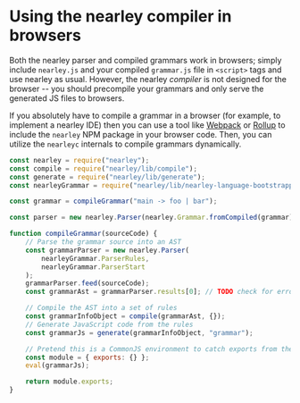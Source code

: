 # Using the nearley compiler in browsers

Both the nearley parser and compiled grammars work in browsers; simply include `nearley.js` and your compiled `grammar.js` file in `<script>` tags and use nearley as usual. However, the nearley *compiler* is not designed for the browser -- you should precompile your grammars and only serve the generated JS files to browsers.

If you absolutely have to compile a grammar in a browser (for example, to implement a nearley IDE) then you can use a tool like [Webpack](https://webpack.js.org/) or [Rollup](https://rollupjs.org/) to include the `nearley` NPM package in your browser code. Then, you can utilize the `nearleyc` internals to compile grammars dynamically.

```js
const nearley = require("nearley");
const compile = require("nearley/lib/compile");
const generate = require("nearley/lib/generate");
const nearleyGrammar = require("nearley/lib/nearley-language-bootstrapped");

const grammar = compileGrammar("main -> foo | bar");

const parser = new nearley.Parser(nearley.Grammar.fromCompiled(grammar));

function compileGrammar(sourceCode) {
    // Parse the grammar source into an AST
    const grammarParser = new nearley.Parser(
        nearleyGrammar.ParserRules,
        nearleyGrammar.ParserStart
    );
    grammarParser.feed(sourceCode);
    const grammarAst = grammarParser.results[0]; // TODO check for errors

    // Compile the AST into a set of rules
    const grammarInfoObject = compile(grammarAst, {});
    // Generate JavaScript code from the rules
    const grammarJs = generate(grammarInfoObject, "grammar");

    // Pretend this is a CommonJS environment to catch exports from the grammar.
    const module = { exports: {} };
    eval(grammarJs);

    return module.exports;
}
```
